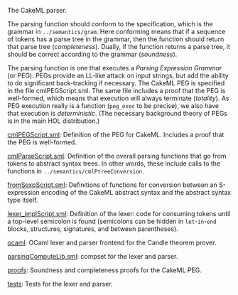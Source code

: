 The CakeML parser.

The parsing function should conform to the specification, which is the grammar
in `../semantics/gram`. Here conforming means that if a sequence of tokens has
a parse tree in the grammar, then the function should return that parse tree
(*completeness*). Dually, if the function returns a parse tree, it should be
correct according to the grammar (*soundness*).

The parsing function is one that executes a *Parsing Expression Grammar* (or
PEG). PEGs provide an LL-like attack on input strings, but add the ability to
do significant back-tracking if necessary. The CakeML PEG is specified in the
file cmlPEGScript.sml. The same file includes a proof that the PEG is
well-formed, which means that execution will always terminate (*totality*). As
PEG execution really is a function (`peg_exec` to be precise), we also have
that execution is *deterministic*. (The necessary background theory of PEGs
is in the main HOL distribution.)

[cmlPEGScript.sml](cmlPEGScript.sml):
Definition of the PEG for CakeML.
Includes a proof that the PEG is well-formed.

[cmlParseScript.sml](cmlParseScript.sml):
Definition of the overall parsing functions that go from tokens to abstract
syntax trees. In other words, these include calls to the functions in
`../semantics/cmlPtreeConversion`.

[fromSexpScript.sml](fromSexpScript.sml):
Definitions of functions for conversion between an S-expression encoding of
the CakeML abstract syntax and the abstract syntax type itself.

[lexer_implScript.sml](lexer_implScript.sml):
Definition of the lexer: code for consuming tokens until a top-level
semicolon is found (semicolons can be hidden in `let`-`in`-`end` blocks,
structures, signatures, and between parentheses).

[ocaml](ocaml):
OCaml lexer and parser frontend for the Candle theorem prover.

[parsingComputeLib.sml](parsingComputeLib.sml):
compset for the lexer and parser.

[proofs](proofs):
Soundness and completeness proofs for the CakeML PEG.

[tests](tests):
Tests for the lexer and parser.
